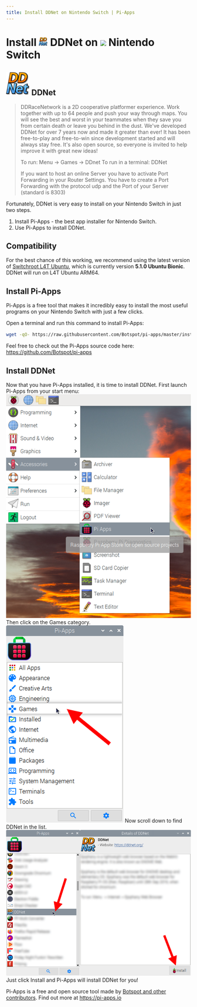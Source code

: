 ```yaml
---
title: Install DDNet on Nintendo Switch | Pi-Apps
---
```

<div class="simple-install-content content">

# Install <img src="/img/app-icons/DDNet/icon-64.png" height=24> DDNet on <img src=https://switchroot.org/logo.png height=24> Nintendo Switch

## <img src="/img/app-icons/DDNet/icon-64.png"> DDNet
> DDRaceNetwork is a 2D cooperative platformer experience. Work together with up to 64 people and push your way through maps.
> You will see the best and worst in your teammates when they save you from certain death or leave you behind in the dust.
> We've developed DDNet for over 7 years now and made it greater than ever!
> It has been free-to-play and free-to-win since development started and will always stay free.
> It's also open source, so everyone is invited to help improve it with great new ideas!
> 
> To run: Menu -> Games -> DDnet
> To run in a terminal: DDNet
> 
> If you want to host an online Server you have to activate Port Forwarding in your Router Settings. 
> You have to create a Port Forwarding with the protocol udp and the Port of your Server (standard is 8303) 

Fortunately, DDNet is very easy to install on your Nintendo Switch in just two steps.
1. Install Pi-Apps - the best app installer for Nintendo Switch.
2. Use Pi-Apps to install DDNet.
</div>
<div class="simple-install-content content">

## Compatibility
For the best chance of this working, we recommend using the latest version of [Switchroot L4T Ubuntu](https://wiki.switchroot.org/en/Linux/Ubuntu-Install-Guide), which is currently version **5.1.0 Ubuntu Bionic**.
DDNet will run on L4T Ubuntu ARM64.
</div>
<div class="simple-install-content content">

## Install Pi-Apps

Pi-Apps is a free tool that makes it incredibly easy to install the most useful programs on your Nintendo Switch with just a few clicks.

Open a terminal and run this command to install Pi-Apps:
```bash
wget -qO- https://raw.githubusercontent.com/Botspot/pi-apps/master/install | bash
```
Feel free to check out the Pi-Apps source code here: https://github.com/Botspot/pi-apps
</div>
<div class="simple-install-content content">

## Install DDNet

Now that you have Pi-Apps installed, it is time to install DDNet.
First launch Pi-Apps from your start menu:
<img src="/img/start-menu.png">
Then click on the Games category.
<img src="/img/category-selections/Games.png">
Now scroll down to find DDNet in the list.
<img src="/img/app-icons/DDNet/app-selection.png">
Just click Install and Pi-Apps will install DDNet for you!
</div>
<div class="simple-install-content content">

Pi-Apps is a free and open source tool made by [Botspot and other contributors](/about/#contributors). Find out more at https://pi-apps.io
</div>
